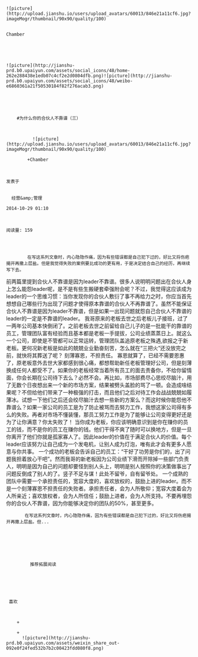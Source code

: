 
    
  
    ![picture](http://upload.jianshu.io/users/upload_avatars/60013/846e21a11cf6.jpg?imageMogr/thumbnail/90x90/quality/100)
    

    Chamber
  
      

  
  
    ![picture](http://jianshu-prd.b0.upaiyun.com/assets/social_icons/48/home-262e288438e1edb07c4cf2e2d0804dfb.png)![picture](http://jianshu-prd.b0.upaiyun.com/assets/social_icons/48/weibo-e6860361a21f50530184f82f276acab3.png)
  


    
      
        #为什么你的合伙人不靠谱（三）
        
          
            
              ![picture](http://upload.jianshu.io/users/upload_avatars/60013/846e21a11cf6.jpg?imageMogr/thumbnail/90x90/quality/100)
            
            +Chamber
        
        
    
    发表于 

    
      经营&amp;管理

    2014-10-29 01:10

    

    阅读量: 159
  


        
            在写这系列文章时，内心隐隐作痛，因为有些错误都是自己犯下过的，好比又将伤疤揭开再撒上层盐。但是我觉得失败的案例要比成功的更有用，于是决定结合自己的经历，再继续写下去。

  前两篇里提到合伙人不靠谱是因为leader不靠谱。很多人说明明问题出在合伙人身上怎么能怨leader呢，是不是有些生搬硬套牵强附会呢？不过，我觉得这应该成为leader的一个思维习惯：当你发现你的合伙人敷衍了事不再给力之时，你应当首先想想自己哪些行为出现了问题才使得原本靠谱的合伙人不再靠谱了。虽然不能保证合伙人不靠谱是因为leader不靠谱，但是如果一出现问题就怨自己合伙人不靠谱的leader的一定是不靠谱的leader。
  我哥原来的老板去世之后老板儿子接班，过了一两年公司基本快倒闭了。之前老板去世之前留给自己儿子的是一批能干的靠谱的员工，管理团队富有经验而且基本都是老板一手提拔，公司业绩蒸蒸日上。就这么一个公司，即使是不管都可以正常运转，管理团队盖追原老板之殊遇,欲报之于新老板。更何况新老板是如此的兢兢业业勤奋刻苦，怎么就在“三把火”还没放完之前，就快将其葬送了呢？
  刻薄寡恩，不担责任。
  寡恩就算了，已经不需要恩惠了，原老板意外去世大家都感到很心痛，都想帮助新任老板管理好公司，但是刻薄换成任何人都受不了。如果你的老板经常当着所有员工的面去责备你，不给你留情面，你会长期在公司待下去么？必然不会。再比如，市场部费尽心思绞尽脑汁，用了无数个日夜想出来一个新的市场方案，结果被劈头盖脸的骂了一顿。会造成啥结果呢？不但给他们带来了一种极强的打击，而且他们之后对待工作会战战兢兢如履薄冰。试想一下他们之后还会绞尽脑汁去想一些新的方案么？而这时候你能怨他不靠谱么？如果一家公司的员工是为了防止被骂而去努力工作，我想这家公司得有多么的失败。再者对市场不懂装懂，那员工努力工作是为了能够让公司变得更好还是为了让你满意？你太失败了！
  当你成为老板，你应该明确意识到是你在赚你的员工的钱，而不是你的员工在赚你的钱。他们干得不爽了随时可以换地方，但是一旦你离开了他们你就是孤家寡人了。因此leader的价值在于满足合伙人的价值。每个leader应该努力让自己成为一个发电机，让别人成为灯泡，唯有此才会有更多人愿意与你共事。
  一个成功的老板会告诉自己的员工：“干好了功劳是你们的，出了问题我担着放心干吧”。然而我哥的新老板因为公司业绩下滑而开除掉一些部门负责人，明明是因为自己的问题却要怪到别人头上，明明是别人按照你的决策做事出了问题反倒成了别人的了。竖子不足与谋！此处不留爷，自有留爷处。
  一个成熟的团队中需要一个承担责任的，宽容大度的，喜欢放权的，鼓励上进的leader。而不是一个刻薄寡恩不担责任的失败者。承担责任者，会为人所敬仰；宽容大度着会为人所亲近；喜欢放权者，会为人所信任；鼓励上进者，会为人所支持。不要再埋怨你的合伙人不靠谱，因为你能够决定你的团队的50%，甚至更多。


        
           在写这系列文章时，内心隐隐作痛，因为有些错误都是自己犯下过的，好比又将伤疤揭开再撒上层盐。但...
      
    
    
      
      
      
          
             推荐拓展阅读
        
      
    
    
      
          
     喜欢

      
      
        +
                  
        +
          ![picture](http://jianshu-prd.b0.upaiyun.com/assets/weixin_share_out-092e0f24fed532b7b2c00423fdd080f8.png)
        
      
    
  


